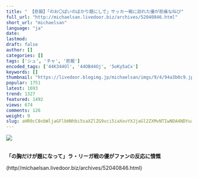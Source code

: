 ```yaml
---
title: " 【悲報】「のお〇ぱいのばかり題にしで」サッカー戦に訪れた優が悲痛な叫び"
full_url: "http://michaelsan.livedoor.biz/archives/52040846.html"
short_url: "michaelsan"
language: "ja"
date: 
lastmod: 
draft: false
author: []
categories: []
tags: ['シュ', 'チャ', '悲報']
encoded_tags: ['44K344Ol', '44OB44Oj', '5oKy5aCx']
keywords: []
thumbnail: "https://livedoor.blogimg.jp/michaelsan/imgs/9/4/94a3b0c9.jpg"
popular: 1751
latest: 1693
trend: 1327
featured: 1492
views: 674
comments: 126
weight: 9
slug: aHR0cC8vbWljaGFlbHNhbi5saXZlZG9vci5iaXovYXJjaGl2ZXMvNTIwNDA4NDYuaHRtbA==
---
```


![](https://livedoor.blogimg.jp/michaelsan/imgs/9/4/94a3b0c9.jpg)

<b><p><br>「の胸だけが題になって」ラ・リーガ戦の優がファンの反応に憤慨</p></b>

(http//michaelsan.livedoor.biz/archives/52040846.html)

